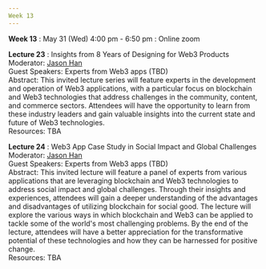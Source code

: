 ```yaml
---
Week 13
---
```


<b>Week 13</b>
: May 31 (Wed) 4:00 pm - 6:50 pm
  : Online zoom

<b>Lecture 23</b>
: Insights from 8 Years of Designing for Web3 Products<br>
  Moderator: <a href="/kaist/staff/#Jaesun Han (Jason)">Jason Han</a><br>
  Guest Speakers: Experts from Web3 apps (TBD)<br>
  Abstract: This invited lecture series will feature experts in the development and operation of Web3 applications, with a particular focus on blockchain and Web3 technologies that address challenges in the community, content, and commerce sectors. Attendees will have the opportunity to learn from these industry leaders and gain valuable insights into the current state and future of Web3 technologies.<br>
  Resources: TBA
  
<b>Lecture 24</b>
: Web3 App Case Study in Social Impact and Global Challenges<br>
  Moderator: <a href="/kaist/staff/#Jaesun Han (Jason)">Jason Han</a><br>
  Guest Speakers: Experts from Web3 apps (TBD)<br>
  Abstract: This invited lecture will feature a panel of experts from various applications that are leveraging blockchain and Web3 technologies to address social impact and global challenges. Through their insights and experiences, attendees will gain a deeper understanding of the advantages and disadvantages of utilizing blockchain for social good. The lecture will explore the various ways in which blockchain and Web3 can be applied to tackle some of the world's most challenging problems. By the end of the lecture, attendees will have a better appreciation for the transformative potential of these technologies and how they can be harnessed for positive change.<br>
  Resources: TBA
  
